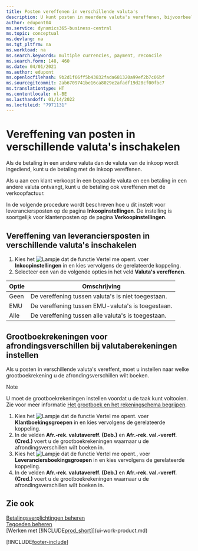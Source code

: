 ```yaml
---
title: Posten vereffenen in verschillende valuta's
description: U kunt posten in meerdere valuta's vereffenen, bijvoorbeeld als u verkoopt in een bepaalde valuta en een betaling in een andere ontvangt.
author: edupont04
ms.service: dynamics365-business-central
ms.topic: conceptual
ms.devlang: na
ms.tgt_pltfrm: na
ms.workload: na
ms.search.keywords: multiple currencies, payment, reconcile
ms.search.form: 148, 460
ms.date: 04/01/2021
ms.author: edupont
ms.openlocfilehash: 9b2d1f66ff5b43832fada681320a99ef2b7c06bf
ms.sourcegitcommit: 2ab6709741be16ca8029e2afadf19d28cf00fbc7
ms.translationtype: HT
ms.contentlocale: nl-BE
ms.lasthandoff: 01/14/2022
ms.locfileid: "7971131"
---
```

# <a name="enable-application-of-ledger-entries-in-different-currencies"></a>Vereffening van posten in verschillende valuta's inschakelen

Als de betaling in een andere valuta dan de valuta van de inkoop wordt ingediend, kunt u de betaling met de inkoop vereffenen.

Als u aan een klant verkoopt in een bepaalde valuta en een betaling in een andere valuta ontvangt, kunt u de betaling ook vereffenen met de verkoopfactuur.

In de volgende procedure wordt beschreven hoe u dit instelt voor leveranciersposten op de pagina **Inkoopinstellingen**. De instelling is soortgelijk voor klantenposten op de pagina **Verkoopinstellingen**.

## <a name="to-enable-application-of-vendor-ledger-entries-in-different-currencies"></a>Vereffening van leveranciersposten in verschillende valuta's inschakelen

1. Kies het ![Lampje dat de functie Vertel me opent.](media/ui-search/search_small.png "Vertel me wat u wilt doen") voer **Inkoopinstellingen** in en kies vervolgens de gerelateerde koppeling.
2. Selecteer een van de volgende opties in het veld **Valuta's vereffenen**.

| Optie | Omschrijving |
| --- | --- |
| Geen |De vereffening tussen valuta's is niet toegestaan. |
| EMU |De vereffening tussen EMU-valuta's is toegestaan. |
| Alle |De vereffening tussen alle valuta's is toegestaan. |

## <a name="to-set-up-gl-accounts-for-currency-application-rounding-differences"></a>Grootboekrekeningen voor afrondingsverschillen bij valutaberekeningen instellen

Als u posten in verschillende valuta's vereffent, moet u instellen naar welke grootboekrekening u de afrondingsverschillen wilt boeken.  

> [!NOTE]  
> U moet de grootboekrekeningen instellen voordat u de taak kunt voltooien. Zie voor meer informatie [Het grootboek en het rekeningschema begrijpen](finance-general-ledger.md).

1. Kies het ![Lampje dat de functie Vertel me opent.](media/ui-search/search_small.png "Vertel me wat u wilt doen") voer **Klantboekingsgroepen** in en kies vervolgens de gerelateerde koppeling.  
2. In de velden **Afr.-rek. valutavereff. (Deb.)** en  **Afr.-rek. val.-vereff. (Cred.)** voert u de grootboekrekeningen waarnaar u de afrondingsverschillen wilt boeken in.  
3. Kies het ![Lampje dat de functie Vertel me opent.](media/ui-search/search_small.png "Vertel me wat u wilt doen"), voer **Leveranciersboekingsgroepen** in en kies vervolgens de gerelateerde koppeling.  
4. In de velden **Afr.-rek. valutavereff. (Deb.)** en  **Afr.-rek. val.-vereff. (Cred.)** voert u de grootboekrekeningen waarnaar u de afrondingsverschillen wilt boeken in.  

## <a name="see-also"></a>Zie ook

[Betalingsverplichtingen beheren](payables-manage-payables.md)  
[Tegoeden beheren](receivables-manage-receivables.md)  
[Werken met [!INCLUDE[prod_short](includes/prod_short.md)]](ui-work-product.md)


[!INCLUDE[footer-include](includes/footer-banner.md)]